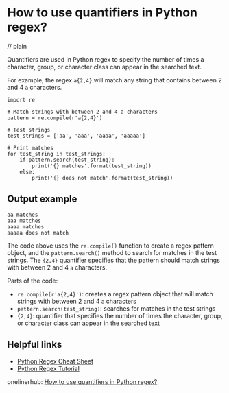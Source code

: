 # How to use quantifiers in Python regex?
// plain

Quantifiers are used in Python regex to specify the number of times a character, group, or character class can appear in the searched text.

For example, the regex `a{2,4}` will match any string that contains between 2 and 4 `a` characters.

```
import re

# Match strings with between 2 and 4 a characters
pattern = re.compile(r'a{2,4}')

# Test strings
test_strings = ['aa', 'aaa', 'aaaa', 'aaaaa']

# Print matches
for test_string in test_strings:
    if pattern.search(test_string):
        print('{} matches'.format(test_string))
    else:
        print('{} does not match'.format(test_string))
```

## Output example


```
aa matches
aaa matches
aaaa matches
aaaaa does not match
```

The code above uses the `re.compile()` function to create a regex pattern object, and the `pattern.search()` method to search for matches in the test strings. The `{2,4}` quantifier specifies that the pattern should match strings with between 2 and 4 `a` characters.

Parts of the code:

- `re.compile(r'a{2,4}')`: creates a regex pattern object that will match strings with between 2 and 4 `a` characters
- `pattern.search(test_string)`: searches for matches in the test strings
- `{2,4}`: quantifier that specifies the number of times the character, group, or character class can appear in the searched text

## Helpful links

- [Python Regex Cheat Sheet](https://www.pybloggers.com/wp-content/uploads/2018/07/Python-Regex-Cheat-Sheet.pdf)
- [Python Regex Tutorial](https://www.datacamp.com/community/tutorials/python-regular-expression-tutorial)

onelinerhub: [How to use quantifiers in Python regex?](https://onelinerhub.com/python-regex/how-to-use-quantifiers-in-python-regex)
